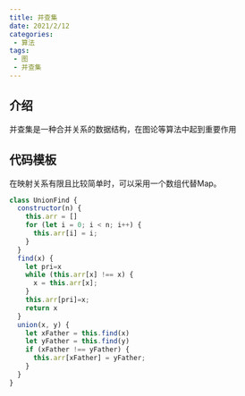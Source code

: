 ```yaml
---
title: 并查集
date: 2021/2/12
categories:
 - 算法
tags:
 - 图
 - 并查集
---
```


## 介绍

并查集是一种合并关系的数据结构，在图论等算法中起到重要作用

## 代码模板

在映射关系有限且比较简单时，可以采用一个数组代替Map。

```js
class UnionFind {
  constructor(n) {
    this.arr = []
    for (let i = 0; i < n; i++) {
      this.arr[i] = i;
    }
  }
  find(x) {
    let pri=x
    while (this.arr[x] !== x) {
      x = this.arr[x];
    }
    this.arr[pri]=x;
    return x
  }
  union(x, y) {
    let xFather = this.find(x)
    let yFather = this.find(y)
    if (xFather !== yFather) {
      this.arr[xFather] = yFather;
    }
  }
}

```
